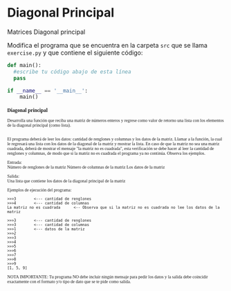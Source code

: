 # Diagonal Principal
Matrices Diagonal principal

Modifica el programa que se encuentra en la carpeta `src` que se llama `exercise.py` y que contiene el siguiente código:

```python
def main():
  #escribe tu código abajo de esta línea
  pass

if __name__ == '__main__':
    main()
```

<div style="font-family:verdana; font-size:10px">
<h3>Diagonal principal</h3>
Desarrolla una función que reciba una matriz de números enteros y regrese como valor de retorno una lista con los elementos de la diagonal principal (como lista). <br><br>

El programa deberá de leer los datos: cantidad de renglones y columnas y los datos de la matriz. Llamar a la función, la cual le regresará una lista con los datos de la diagonal de la matriz y mostrar la lista. En caso de que la matriz no sea una matriz cuadrada, deberá de mostrar el mensaje "la matriz no es cuadrada", esta verificación se debe hacer al leer la cantidad de renglones y columnas, de modo que si la matriz no es cuadrada el programa ya no continúa. Observa los ejemplos.

Entrada: <br>
Número de renglones de la matriz
Número de columnas de la matriz
Los datos de la matriz

Salida: <br>
Una lista que contiene los datos de la diagonal principal de la matriz

Ejemplos de ejecución del programa:
```
>>>3        <--- cantidad de renglones
>>>4        <--- cantidad de columnas
La matriz no es cuadrada      <-- Observa que si la matriz no es cuadrada no lee los datos de la matriz

>>>3        <--- cantidad de renglones
>>>3        <--- cantidad de columnas
>>>1        <--- datos de la matriz
>>>2
>>>3
>>>4
>>>5
>>>6
>>>7
>>>8
>>>9
[1, 5, 9]
```

NOTA IMPORTANTE: Tu programa NO debe incluir ningún mensaje para pedir los datos y la salida debe coincidir exactamente con el formato y/o tipo de dato que se te pide como salida.